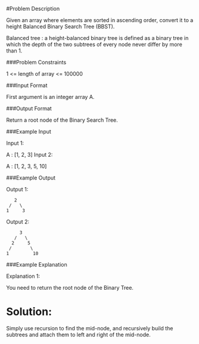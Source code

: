 #Problem Description

Given an array where elements are sorted in ascending order, convert it to a height Balanced Binary Search Tree (BBST).

Balanced tree : a height-balanced binary tree is defined as a binary tree in which the depth of the two subtrees of every node never differ by more than 1.



###Problem Constraints

1 <= length of array <= 100000



###Input Format

First argument is an integer array A.



###Output Format

Return a root node of the Binary Search Tree.



###Example Input

Input 1:

A : [1, 2, 3]
Input 2:

A : [1, 2, 3, 5, 10]


###Example Output

Output 1:

       2
     /   \
    1     3
Output 2:

         3
       /   \
      2     5
     /       \
    1         10


###Example Explanation

Explanation 1:

You need to return the root node of the Binary Tree.

# Solution:
Simply use recursion to find the mid-node, and recursively build the subtrees and attach them to left and right of the mid-node.